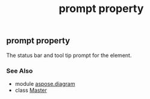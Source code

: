 ﻿---
title: prompt property
second_title: Aspose.Diagram for Python via .NET API References
description: 
type: docs
weight: 170
url: /python-net/aspose.diagram/master/prompt/
is_root: false
---

## prompt property


The status bar and tool tip prompt for the element.

### See Also
* module [aspose.diagram](../../)
* class [Master](/diagram/python-net/aspose.diagram/master)
